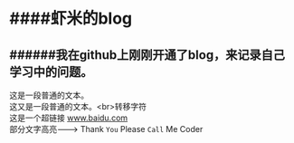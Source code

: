 ####虾米的blog
====
######我在github上刚刚开通了blog，来记录自己学习中的问题。
-----------
这是一段普通的文本。<br>
这又是一段普通的文本。\<br>转移字符<br>
这是一个超链接 www.baidu.com<br>
部分文字高亮---> Thank `You` Please `Call` Me Coder
